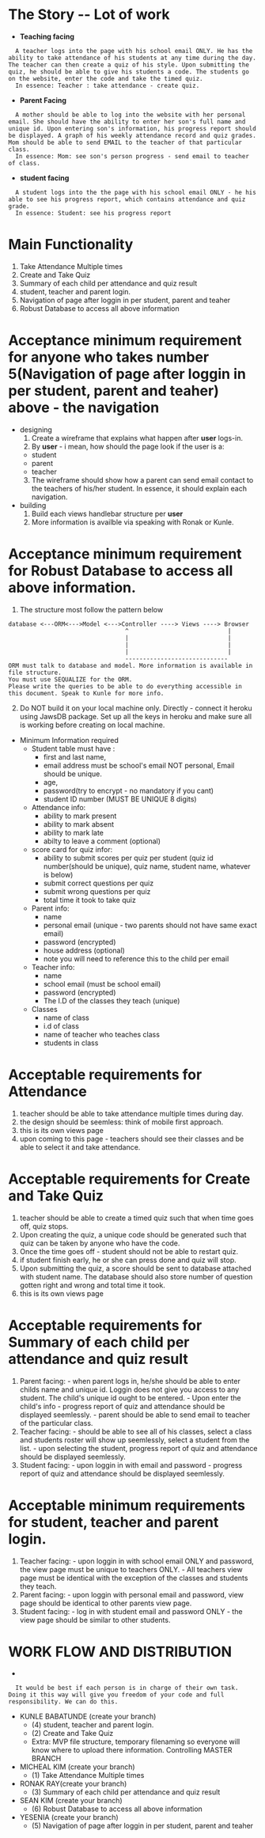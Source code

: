 # The Story  -- Lot of work
  *  **Teaching facing**
  ```
    A teacher logs into the page with his school email ONLY. He has the ability to take attendance of his students at any time during the day. The teacher can then create a quiz of his style. Upon submitting the quiz, he should be able to give his students a code. The students go on the website, enter the code and take the timed quiz. 
    In essence: Teacher : take attendance - create quiz.
  ```
  *  **Parent Facing**
  ```
    A mother should be able to log into the website with her personal email. She should have the ability to enter her son's full name and unique id. Upon entering son's information, his progress report should be displayed. A graph of his weekly attendance record and quiz grades. Mom should be able to send EMAIL to the teacher of that particular class.
    In essence: Mom: see son's person progress - send email to teacher of class.
  ```
  * **student facing**
  ```
    A student logs into the the page with his school email ONLY - he his able to see his progress report, which contains attendance and quiz grade.
    In essence: Student: see his progress report 
  ```
#  **Main Functionality** 
  1.	Take Attendance Multiple times
  2.	Create and Take Quiz 
  3.	Summary of each child per attendance and quiz result
  4.	student, teacher and parent login.
  5.	Navigation of page after loggin in per student, parent and teaher
  6.  Robust Database to access all above information

# Acceptance minimum requirement for anyone who takes number 5(Navigation of page after loggin in per student, parent and teaher) above - the navigation
  * designing
    1. Create a wireframe that explains what happen after **user** logs-in.
    2. By **user** - i mean, how should the page look if the user is a:
      - student
      - parent
      - teacher
    3. The wireframe should show how a parent can send email contact to the teachers of his/her student.
        In essence, it should explain each navigation.
  * building 
    1. Build each views handlebar structure per **user**
    2. More information is availble via speaking with Ronak or Kunle.

# Acceptance minimum requirement for Robust Database to access all above information.
  1. The structure most follow the pattern below
   ```
  database <---ORM<--->Model <--->Controller ----> Views ----> Browser
                                    ^                            |
                                    |                            |
                                    |                            |
                                    |                            |
                                    -----------------------------
  ORM must talk to database and model. More information is available in file structure.
  You must use SEQUALIZE for the ORM.
  Please write the queries to be able to do everything accessible in this document. Speak to Kunle for more info.
  ```
  2. Do NOT build it on your local machine only. Directly - connect it heroku using JawsDB package. Set up all the keys in heroku and make sure all is working before creating on local machine.

  * Minimum Information required
    * Student table must have :
      * first and last name, 
      * email address must be school's email NOT personal, Email should be unique.
      * age, 
      * password(try to encrypt - no mandatory if you cant)
      * student ID number (MUST BE UNIQUE 8 digits)
    * Attendance info:
      * ability to mark present
      * ability to mark absent 
      * ability to mark late
      * abilty to leave a comment (optional)
    * score card for quiz infor:
      * ability to submit scores per quiz per student (quiz id number(should be unique), quiz name, student name, whatever is below)
      * submit correct questions per quiz
      * submit wrong questions per quiz
      * total time it took to take quiz
    * Parent info:
      * name
      * personal email (unique - two parents should not have same exact email)
      * password (encrypted)
      * house address (optional)
      * note you will need to reference this to the child per email
    * Teacher info:
      * name
      * school email (must be school email)
      * password (encrypted)
      * The I.D of the classes they teach (unique)
    * Classes
      * name of class
      * i.d of class
      * name of teacher who teaches class
      * students in class

# Acceptable requirements for Attendance
  1. teacher should be able to take attendance multiple times during day.
  2. the design should be seemless: think of mobile first approach. 
  3. this is its own views page
  4. upon coming to this page - teachers should see their classes and be able to select it and take   attendance.

# Acceptable requirements for Create and Take Quiz 
  1. teacher should be able to create a timed quiz such that when time goes off, quiz stops. 
  2. Upon creating the quiz, a unique code should be generated such that quiz can be taken by anyone who have the code.
  3. Once the time goes off - student should not be able to restart quiz. 
  4. if student finish early, he or she can press done and quiz will stop.
  5. Upon submitting the quiz, a score should be sent to database attached with student name. The database should also store number of question gotten right and wrong and total time it took.
  6. this is its own views page

# Acceptable requirements for Summary of each child per attendance and quiz result
  1. Parent facing:
    - when parent logs in, he/she should be able to enter childs name and unique id. Loggin does not give you access to any student. The child's unique id ought to be entered.
    - Upon enter the child's info - progress report of quiz and attendance should be displayed seemlessly.
    - parent should be able to send email to teacher of the particular class.
  2. Teacher facing: 
    - should be able to see all of his classes, select a class and students roster will show up seemlessly, select a student from the list.
    - upon selecting the student, progress report of quiz and attendance should be displayed seemlessly.
  3. Student facing:
    - upon loggin in with email and password - progress report of quiz and attendance should be displayed seemlessly.

# Acceptable minimum requirements for student, teacher and parent login.
  1. Teacher facing:
    - upon loggin in with school email ONLY and password, the view page must be unique to teachers ONLY. 
    - All teachers view page must be identical with the exception of the classes and students they teach.
  2. Parent facing:
    - upon loggin with personal email and password, view page should be identical to other parents view page.
  3. Student facing:
    - log in with student email and password ONLY
    - the view page should be similar to other students.

# WORK FLOW AND DISTRIBUTION
  * 
  ```
    It would be best if each person is in charge of their own task. Doing it this way will give you freedom of your code and full responsibility. We can do this.
  ```
  * KUNLE BABATUNDE (create your branch)
    - (4) student, teacher and parent login.
    - (2) Create and Take Quiz 
    - Extra: MVP file structure, temporary filenaming so everyone will know where to upload there information. Controlling MASTER BRANCH
  * MICHEAL KIM (create your branch)
    - (1) Take Attendance Multiple times
  * RONAK RAY(create your branch)
    - (3) Summary of each child per attendance and quiz result
  * SEAN KIM (create your branch)
    - (6) Robust Database to access all above information
  * YESENIA (create your branch)
    - (5) Navigation of page after loggin in per student, parent and teaher
